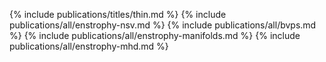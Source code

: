 {% include publications/titles/thin.md %}
{% include publications/all/enstrophy-nsv.md %}
{% include publications/all/bvps.md %}
{% include publications/all/enstrophy-manifolds.md %}
{% include publications/all/enstrophy-mhd.md %}
